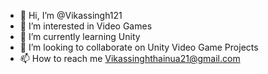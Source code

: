 - 👋 Hi, I’m @Vikassingh121
- 👀 I’m interested in Video Games
- 🌱 I’m currently learning Unity
- 💞️ I’m looking to collaborate on Unity Video Game Projects
- 📫 How to reach me Vikassinghthainua21@gmail.com

<!---
Vikassingh121/Vikassingh121 is a ✨ special ✨ repository because its `README.md` (this file) appears on your GitHub profile.
You can click the Preview link to take a look at your changes.
--->

